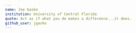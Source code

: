 ```yaml
---
name: Joe Gasko
institution: University of Central Florida	
quote: Act as if what you do makes a difference...it does.
github_user: jgasko
---
```

